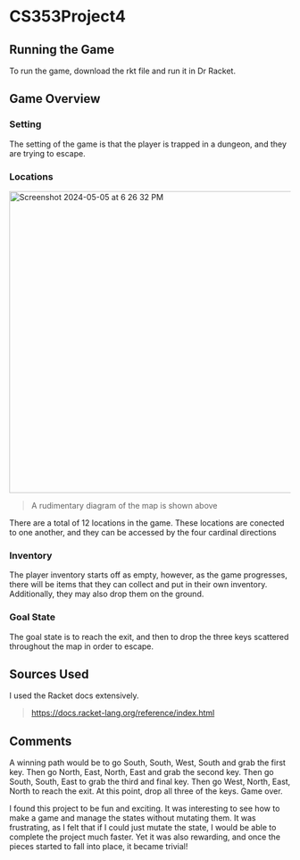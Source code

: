 # CS353Project4

## Running the Game

To run the game, download the rkt file and run it in Dr Racket. 

## Game Overview

### Setting

The setting of the game is that the player is trapped in a dungeon, and they are trying to escape.

### Locations

<img width="540" alt="Screenshot 2024-05-05 at 6 26 32 PM" src="https://github.com/GuntasJ/CS353Project4/assets/90429329/c393a9e3-4084-482d-a0ec-fbb2902e9c6f">

>A rudimentary diagram of the map is shown above


There are a total of 12 locations in the game. These locations are conected to one another, and they can be accessed by the four cardinal directions

### Inventory

The player inventory starts off as empty, however, as the game progresses, there will be items that they can collect and put in their own inventory. Additionally, they may also drop them on the ground.

### Goal State

The goal state is to reach the exit, and then to drop the three keys scattered throughout the map in order to escape. 

## Sources Used

I used the Racket docs extensively. 

>https://docs.racket-lang.org/reference/index.html

## Comments

A winning path would be to go South, South, West, South and grab the first key. Then go North, East, North, East and grab the second key. Then go South, South, East to grab the third and final key. Then go West, North, East, North to reach the exit. At this point, drop all three of the keys. Game over.


I found this project to be fun and exciting. It was interesting to see how to make a game and manage the states without mutating them. It was frustrating, as I felt that if I could just mutate the state, I would be able to complete the project much faster. Yet it was also rewarding, and once the pieces started to fall into place, it became trivial!
